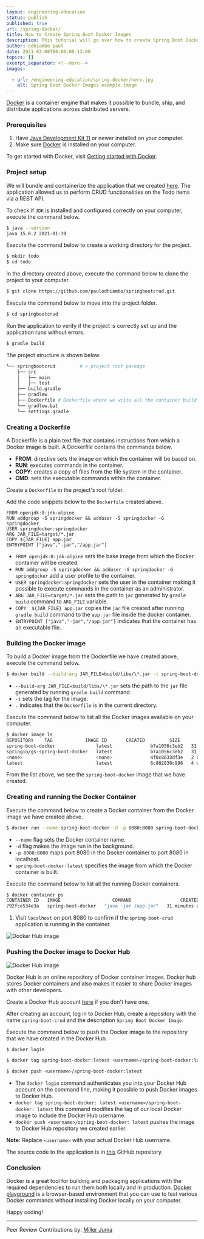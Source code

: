 ```yaml
---
layout: engineering-education
status: publish
published: true
url: /spring-docker/
title: How to Create Spring Boot Docker Images
description: This tutorial will go over how to create Spring Boot Docker images. Docker is a great tool for building and packaging applications with their dependencies.
author: odhiambo-paul
date: 2021-03-08T00:00:00-13:00
topics: []
excerpt_separator: <!--more-->
images:

  - url: /engineering-education/spring-docker/hero.jpg
    alt: Spring Boot Docker Images example image
---
```

[Docker](https://docs.docker.com) is a container engine that makes it possible to bundle, ship, and distribute applications across distributed servers.
<!--more-->
### Prerequisites
1. Have [Java Development Kit 11](https://www.oracle.com/java/technologies/javase-jdk15-downloads.html/) or newer installed on your computer.
2. Make sure [Docker](https://docs.docker.com/docker-for-windows/install/) is installed on your computer.

To get started with Docker, visit [Getting started with Docker](/engineering-education/getting-started-with-docker/).

### Project setup
We will bundle and containerize the application that we created [here](/engineering-education/spring-boot-crud-api/). The application allowed us to perform CRUD functionalities on the Todo items via a REST API.

To check if `JDK` is installed and configured correctly on your computer, execute the command below.

```bash
$ java --version
java 15.0.2 2021-01-19

```

Execute the command below to create a working directory for the project.
```bash
$ mkdir todo
$ cd todo
```

In the directory created above, execute the command below to clone the project to your computer.

```bash
$ git clone https://github.com/paulodhiambo/springbootcrud.git
```

Execute the command below to move into the project folder.
```bash
$ cd springbootcrud
```

Run the application to verify if the project is correctly set up and the application runs without errors.
```bash
$ gradle build
```

The project structure is shown below.
```bash
└── springbootcrud         # < project root package
    ├── src
    │   ├── main
    │   ├── test
    ├── build.gradle
    ├── gradlew
    ├── Dockerfile # Dockerfile where we write all the container build instructions
    └── gradlew.bat    
    └── settings.gradle
```

### Creating a Dockerfile
A Dockerfile is a plain text file that contains instructions from which a Docker image is built. A Dockerfile contains the commands below.
- **FROM**: directive sets the image on which the container will be based on.
- **RUN**: executes commands in the container. 
- **COPY**: creates a copy of files from the file system in the container.
- **CMD**: sets the executable commands within the container.

Create a `Dockerfile` in the project's root folder.

Add the code snippets below to the `Dockerfile` created above.

```Docker
FROM openjdk:8-jdk-alpine
RUN addgroup -S springdocker && adduser -S springdocker -G springdocker
USER springdocker:springdocker
ARG JAR_FILE=target/*.jar
COPY ${JAR_FILE} app.jar
ENTRYPOINT ["java","-jar","/app.jar"]
```

- `FROM openjdk:8-jdk-alpine` sets the base image from which the Docker container will be created.
- `RUN addgroup -S springdocker && adduser -S springdocker -G springdocker` add a user profile to the container.
- `USER springdocker:springdocker` sets the user in the container making it possible to execute commands in the container as an administrator.
- `ARG JAR_FILE=target/*.jar` sets the path to `jar` generated by `gradle build` command to `ARG_FILE` variable.
- `COPY  ${JAR_FILE} app.jar` copies the `jar` file created after running `gradle build` command to the `app.jar` file inside the docker container.
- `ENTRYPOINT ["java","-jar","/app.jar"]` indicates that the container has an executable file.

### Building the Docker image
To build a Docker image from the Dockerfile we have created above, execute the command below.

```bash
$ docker build --build-arg JAR_FILE=build/libs/\*.jar -t spring-boot-docker:latest .
```

- `--build-arg JAR_FILE=build/libs/\*.jar` sets the path to the `jar` file generated by running `gradle build` command.
- `-t` sets the tag for the image.
- `.` indicates that the `Dockerfile` is in the current directory.
  
Execute the command below to list all the Docker images available on your computer.
```bash
$ docker image ls
REPOSITORY    TAG            IMAGE ID       CREATED         SIZE
spring-boot-docker               latest              b7a1056c3eb2   31 minutes ago   143MB
springio/gs-spring-boot-docker   latest              b7a1056c3eb2   31 minutes ago   143MB
<none>                           <none>              4f8c8633df3e   2 days ago       105MB
latest                           latest              6c802830c996   4 weeks ago      414MB

```

From the list above, we see the `spring-boot-docker` image that we have created.

### Creating and running the Docker Container
Execute the command below to create a Docker container from the Docker image we have created above.

```bash
$ docker run --name spring-boot-docker -d -p 8080:8080 spring-boot-docker:latest
```

- `--name` flag sets the Docker container name.
- `-d` flag makes the image run in the background.
- `-p 8080:8080` maps port 8080 in the Docker container to port 8080 in localhost.
- `spring-boot-docker:latest` specifies the image from which the Docker container is built.

Execute the command below to list all the running Docker containers.
```bash
$ docker container ps
CONTAINER ID   IMAGE                   COMMAND                  CREATED       STATUS       PORTS                        NAMES
792fce534e3a   spring-boot-docker   "java -jar /app.jar"   31 minutes ago   Up 31 minutes   0.0.0.0:8080->8080/tcp   spring-boot-docker

```

1. Visit `localhost` on port 8080 to confirm if the `spring-boot-crud` application is running in the container.
   
![Docker Hub image](/engineering-education/spring-docker/docker_get.png)

### Pushing the Docker image to Docker Hub

![Docker Hub image](/engineering-education/spring-docker/docker_create.png)

Docker Hub is an online repository of Docker container images. Docker hub stores Docker containers and also makes it easier to share Docker images with other developers.

Create a Docker Hub account [here](https://hub.docker.com/) if you don't have one.

After creating an account, log in to Docker Hub, create a repository with the name `spring-boot-crud` and the description `Spring Boot Docker Image`.

Execute the command below to push the Docker image to the repository that we have created in the Docker Hub.

```bash
$ docker login

$ docker tag spring-boot-docker:latest <username>/spring-boot-docker:latest

$ docker push <username>/spring-boot-docker:latest
```

- The `docker login` command authenticates you into your Docker Hub account on the command line, making it possible to push Docker images to Docker Hub.
- `docker tag spring-boot-docker: latest <username>/spring-boot-docker: latest` this command modifies the tag of our local Docker image to include the Docker Hub username.
- `docker push <username>/spring-boot-docker: latest` pushes the image to Docker Hub repository we created earlier.

**Note:** Replace `<username>` with your actual Docker Hub username.

The source code to the application is in [this](https://github.com/paulodhiambo/springbootcrud/tree/spring-docker) GitHub repository.

### Conclusion
Docker is a great tool for building and packaging applications with the required dependencies to run them both locally and in production. [Docker playground](https://labs.play-with-docker.com/) is a browser-based environment that you can use to test various Docker commands without installing Docker locally on your computer.

Happy coding!

---
Peer Review Contributions by: [Miller Juma](/engineering-education/authors/miller-juma/)
